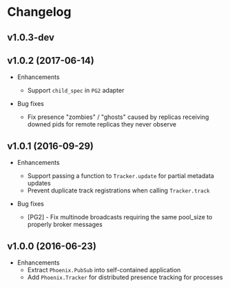 # Changelog

## v1.0.3-dev

## v1.0.2 (2017-06-14)

* Enhancements
  * Support `child_spec` in `PG2` adapter

* Bug fixes
  * Fix presence "zombies" / "ghosts" caused by replicas receiving downed pids for remote replicas they never observe

## v1.0.1 (2016-09-29)

* Enhancements
  * Support passing a function to `Tracker.update` for partial metadata updates
  * Prevent duplicate track registrations when calling `Tracker.track`

* Bug fixes
  * [PG2] - Fix multinode broadcasts requiring the same pool_size to properly broker messages

## v1.0.0 (2016-06-23)

* Enhancements
  * Extract `Phoenix.PubSub` into self-contained application
  * Add `Phoenix.Tracker` for distributed presence tracking for processes
